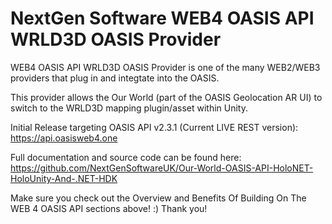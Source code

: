 ﻿# NextGen Software WEB4 OASIS API WRLD3D OASIS Provider

WEB4 OASIS API WRLD3D OASIS Provider is one of the many WEB2/WEB3 providers that plug in and integtate into the OASIS.

This provider allows the Our World (part of the OASIS Geolocation AR UI) to switch to the WRLD3D mapping plugin/asset within Unity.

Initial Release targeting OASIS API v2.3.1 (Current LIVE REST version): \
https://api.oasisweb4.one

Full documentation and source code can be found here: \
https://github.com/NextGenSoftwareUK/Our-World-OASIS-API-HoloNET-HoloUnity-And-.NET-HDK

Make sure you check out the Overview and Benefits Of Building On The WEB 4 OASIS API sections above! :) Thank you!